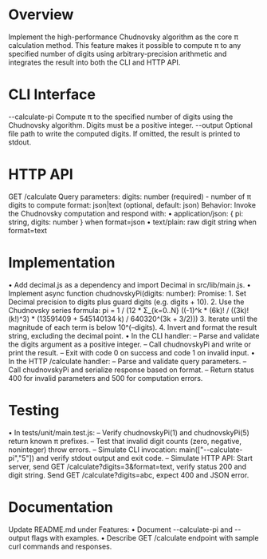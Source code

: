 # Overview

Implement the high-performance Chudnovsky algorithm as the core π calculation method. This feature makes it possible to compute π to any specified number of digits using arbitrary-precision arithmetic and integrates the result into both the CLI and HTTP API.

# CLI Interface

--calculate-pi <digits>
    Compute π to the specified number of digits using the Chudnovsky algorithm. Digits must be a positive integer.
--output <path>
    Optional file path to write the computed digits. If omitted, the result is printed to stdout.

# HTTP API

GET /calculate
    Query parameters:
      digits: number (required) - number of π digits to compute
      format: json|text (optional, default: json)
    Behavior:
      Invoke the Chudnovsky computation and respond with:
        • application/json:  { pi: string, digits: number } when format=json
        • text/plain: raw digit string when format=text

# Implementation

• Add decimal.js as a dependency and import Decimal in src/lib/main.js.
• Implement async function chudnovskyPi(digits: number): Promise<string>:
    1. Set Decimal precision to digits plus guard digits (e.g. digits + 10).
    2. Use the Chudnovsky series formula:
         pi = 1 / (12 * Σ_{k=0..N} ((-1)^k * (6k)! / ((3k)! (k!)^3) * (13591409 + 545140134·k) / 640320^(3k + 3/2)))
    3. Iterate until the magnitude of each term is below 10^(–digits).
    4. Invert and format the result string, excluding the decimal point.
• In the CLI handler:
    – Parse and validate the digits argument as a positive integer.
    – Call chudnovskyPi and write or print the result.
    – Exit with code 0 on success and code 1 on invalid input.
• In the HTTP /calculate handler:
    – Parse and validate query parameters.
    – Call chudnovskyPi and serialize response based on format.
    – Return status 400 for invalid parameters and 500 for computation errors.

# Testing

• In tests/unit/main.test.js:
    – Verify chudnovskyPi(1) and chudnovskyPi(5) return known π prefixes.
    – Test that invalid digit counts (zero, negative, noninteger) throw errors.
    – Simulate CLI invocation:
        main(["--calculate-pi","5"]) and verify stdout output and exit code.
    – Simulate HTTP API:
        Start server, send GET /calculate?digits=3&format=text, verify status 200 and digit string.
        Send GET /calculate?digits=abc, expect 400 and JSON error.

# Documentation

Update README.md under Features:
  • Document --calculate-pi and --output flags with examples.
  • Describe GET /calculate endpoint with sample curl commands and responses.